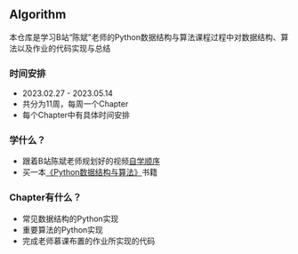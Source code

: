 ## Algorithm

本仓库是学习B站“陈斌”老师的Python数据结构与算法课程过程中对数据结构、算法以及作业的代码实现与总结

### 时间安排
- 2023.02.27 - 2023.05.14
- 共分为11周，每周一个Chapter
- 每个Chapter中有具体时间安排

### 学什么？
- 跟着B站陈斌老师规划好的视频[自学顺序](https://www.bilibili.com/read/cv17415452?spm_id_from=333.999.list.card_opus.click)
- 买一本[《Python数据结构与算法》](https://book.douban.com/subject/34785178/)书籍

### Chapter有什么？
- 常见数据结构的Python实现
- 重要算法的Python实现
- 完成老师慕课布置的作业所实现的代码